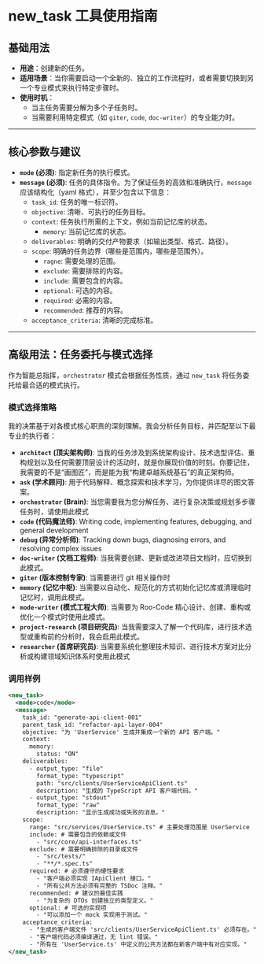 # new_task 工具使用指南

## 基础用法

- **用途**：创建新的任务。
- **适用场景**：当你需要启动一个全新的、独立的工作流程时，或者需要切换到另一个专业模式来执行特定步骤时。
- **使用时机**：
  - 当主任务需要分解为多个子任务时。
  - 当需要利用特定模式（如 `giter`, `code`, `doc-writer`）的专业能力时。

---

## 核心参数与建议

- **`mode` (必须)**: 指定新任务的执行模式。
- **`message` (必须)**: 任务的具体指令。为了保证任务的高效和准确执行，`message` 应该结构化（yaml 格式），并至少包含以下信息：
  - `task_id`: 任务的唯一标识符。
  - `objective`: 清晰、可执行的任务目标。
  - `context`: 任务执行所需的上下文，例如当前记忆库的状态。
    - `memory`: 当前记忆库的状态。
  - `deliverables`: 明确的交付产物要求（如输出类型、格式、路径）。
  - `scope`: 明确的任务边界（哪些是范围内，哪些是范围外）。
    - `ragne`: 需要处理的范围。
    - `exclude`: 需要排除的内容。
    - `include`: 需要包含的内容。
    - `optional`: 可选的内容。
    - `required`: 必需的内容。
    - `recommended`: 推荐的内容。
  - `acceptance_criteria`: 清晰的完成标准。

---

## 高级用法：任务委托与模式选择

作为智能总指挥，`orchestrator` 模式会根据任务性质，通过 `new_task` 将任务委托给最合适的模式执行。

### 模式选择策略

我的决策基于对各模式核心职责的深刻理解。我会分析任务目标，并匹配至以下最专业的执行者：

- **`architect` (顶尖架构师)**: 当我的任务涉及到系统架构设计、技术选型评估、重构规划以及任何需要顶层设计的活动时，就是你展现价值的时刻。你要记住，我需要的不是“画图匠”，而是能为我“构建卓越系统基石”的真正架构师。
- **`ask` (学术顾问)**: 用于代码解释、概念探索和技术学习，为你提供详尽的图文答案。
- **`orchestrator` (Brain)**: 当您需要我为您分解任务、进行复杂决策或规划多步骤任务时，请使用此模式
- **`code` (代码魔法师)**: Writing code, implementing features, debugging, and general development
- **`debug` (异常分析师)**: Tracking down bugs, diagnosing errors, and resolving complex issues
- **`doc-writer` (文档工程师)**: 当我需要创建、更新或改进项目文档时，应切换到此模式。
- **`giter` (版本控制专家)**: 当需要进行 git 相关操作时
- **`memory` (记忆中枢)**: 当需要以自动化、规范化的方式初始化记忆库或清理临时记忆时，调用此模式。
- **`mode-writer` (模式工程大师)**: 当需要为 Roo-Code 精心设计、创建、重构或优化一个模式时使用此模式。
- **`project-research` (项目研究员)**: 当我需要深入了解一个代码库，进行技术选型或重构前的分析时，我会启用此模式。
- **`researcher` (首席研究员)**: 当需要系统化整理技术知识、进行技术方案对比分析或构建领域知识体系时使用此模式

### 调用样例

```xml
<new_task>
  <mode>code</mode>
  <message>
    task_id: "generate-api-client-001"
    parent_task_id: "refactor-api-layer-004"
    objective: "为 'UserService' 生成并集成一个新的 API 客户端。"
    context:
      memory:
        status: "ON"
    deliverables:
      - output_type: "file"
        format_type: "typescript"
        path: "src/clients/UserServiceApiClient.ts"
        description: "生成的 TypeScript API 客户端代码。"
      - output_type: "stdout"
        format_type: "raw"
        description: "显示生成成功或失败的消息。"
    scope:
      range: "src/services/UserService.ts" # 主要处理范围是 UserService
      include: # 需要包含的依赖或文件
        - "src/core/api-interfaces.ts"
      exclude: # 需要明确排除的目录或文件
        - "src/tests/"
        - "**/*.spec.ts"
      required: # 必须遵守的硬性要求
        - "客户端必须实现 IApiClient 接口。"
        - "所有公共方法必须有完整的 TSDoc 注释。"
      recommended: # 建议的最佳实践
        - "为复杂的 DTOs 创建独立的类型定义。"
      optional: # 可选的实现项
        - "可以添加一个 mock 实现用于测试。"
    acceptance_criteria:
      - "生成的客户端文件 'src/clients/UserServiceApiClient.ts' 必须存在。"
      - "客户端代码必须编译通过，无 lint 错误。"
      - "所有在 'UserService.ts' 中定义的公共方法都在新客户端中有对应实现。"
</new_task>
```
